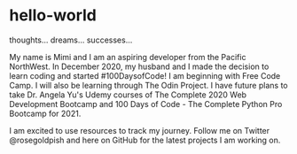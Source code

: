 # hello-world

thoughts... dreams... successes...

My name is Mimi and I am an aspiring developer from the Pacific NorthWest. In December 2020, my husband and I made the decision to learn coding and started #100DaysofCode! I am beginning with Free Code Camp. I will also be learning through The Odin Project. I have future plans to take Dr. Angela Yu's Udemy courses of The Complete 2020 Web Development Bootcamp and 100 Days of Code - The Complete Python Pro Bootcamp for 2021.

I am excited to use resources to track my journey. Follow me on Twitter @rosegoldpish and here on GitHub for the latest projects I am working on. 
